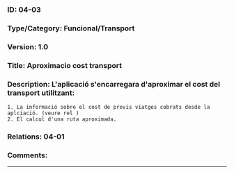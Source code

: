 ### ID: 04-03  
### Type/Category: Funcional/Transport  
### Version: 1.0 
### Title: Aproximacio cost transport
### Description: L'aplicació s'encarregara d'aproximar el cost del transport utilitzant: 
	1. La informació sobre el cost de previs viatges cobrats desde la aplciació. (veure rel )
	2. El calcul d'una ruta aproximada. 
### Relations: 04-01
### Comments: 
---

